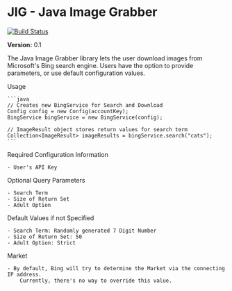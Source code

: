 JIG - Java Image Grabber
==================

[![Build Status](https://travis-ci.org/twbarber/jig.svg?branch=master)](https://travis-ci.org/twbarber/jig)

**Version:** 0.1

The Java Image Grabber library lets the user download images from Microsoft's Bing search engine.
Users have the option to provide parameters, or use default configuration values.

Usage

    ```java
    // Creates new BingService for Search and Download
    Config config = new Config(accountKey);
    BingService bingService = new BingService(config);

    // ImageResult object stores return values for search term
    Collection<ImageResult> imageResults = bingService.search("cats");
    ```


Required Configuration Information

    - User's API Key

Optional Query Parameters

    - Search Term
    - Size of Return Set
    - Adult Option

Default Values if not Specified

    - Search Term: Randomly generated 7 Digit Number
    - Size of Return Set: 50
    - Adult Option: Strict

Market

    - By default, Bing will try to determine the Market via the connecting IP address.
        Currently, there's no way to override this value.
